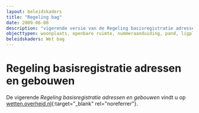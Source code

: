 ```yaml
---
layout: beleidskaders
title: "Regeling bag"
date: 2009-06-08
description: "vigerende versie van de Regeling basisregistratie adressen en gebouwen"
objecttypen: woonplaats, openbare ruimte, nummeraanduiding, pand, ligplaats, standplaats, verblijfsobject
beleidskaders: Wet bag
---
```


# Regeling basisregistratie adressen en gebouwen

De vigerende _Regeling basisregistratie adressen en gebouwen_ vindt u op [wetten.overheid.nl](http://wetten.overheid.nl/BWBR0025961){:target="_blank" rel="noreferrer"}.
